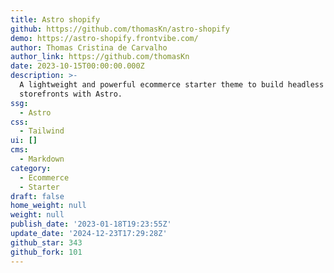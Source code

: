 ```yaml
---
title: Astro shopify
github: https://github.com/thomasKn/astro-shopify
demo: https://astro-shopify.frontvibe.com/
author: Thomas Cristina de Carvalho
author_link: https://github.com/thomasKn
date: 2023-10-15T00:00:00.000Z
description: >-
  A lightweight and powerful ecommerce starter theme to build headless Shopify
  storefronts with Astro.
ssg:
  - Astro
css:
  - Tailwind
ui: []
cms:
  - Markdown
category:
  - Ecommerce
  - Starter
draft: false
home_weight: null
weight: null
publish_date: '2023-01-18T19:23:55Z'
update_date: '2024-12-23T17:29:28Z'
github_star: 343
github_fork: 101
---
```

